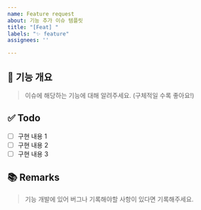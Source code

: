 ```yaml
---
name: Feature request
about: 기능 추가 이슈 템플릿
title: "[Feat] "
labels: "✨ feature"
assignees: ''

---
```


## 🤖 기능 개요
> 이슈에 해당하는 기능에 대해 알려주세요. (구체적일 수록 좋아요!)

## ✅ Todo
- [ ] 구현 내용 1
- [ ] 구현 내용 2
- [ ] 구현 내용 3

## 📚 Remarks
> 기능 개발에 있어 버그나 기록해야할 사항이 있다면 기록해주세요.
